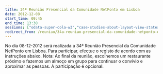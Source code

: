 ```yaml
---
title: 34ª Reunião Presencial da Comunidade NetPonto em Lisboa
date: 2012-12-08
start_time: 09:45
end_time: 13:30
sessions: ["odata-super-cola-w3","case-studies-about-layout-view-states-scale-in-windows-8-store-apps"]
redirect_from: /reuniao/34a-reuniao-presencial-da-comunidade-netponto-em-lisboa/
---
```

No dia 08-12-2012 será realizada a 34ª Reunião Presencial da Comunidade NetPonto em Lisboa. Para participar, efectue o registo de acordo com as instruções abaixo.
Nota: Ao final da reunião, escolhemos um restaurante próximo e fazemos um almoço em grupo para continuar o convívio e aproximar as pessoas. A participação é opcional.